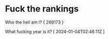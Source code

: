 # Fuck the rankings

Who the hell am I?
{ 269173 }

What fucking year is it?
[ 2024-01-04T02:46:11Z ]
